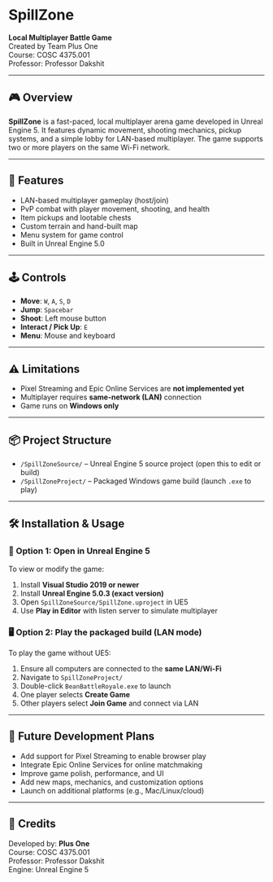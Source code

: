 # SpillZone

**Local Multiplayer Battle Game**  
Created by Team Plus One  
Course: COSC 4375.001  
Professor: Professor Dakshit

---

## 🎮 Overview

**SpillZone** is a fast-paced, local multiplayer arena game developed in Unreal Engine 5. It features dynamic movement, shooting mechanics, pickup systems, and a simple lobby for LAN-based multiplayer. The game supports two or more players on the same Wi-Fi network.

---

## 🚀 Features

- LAN-based multiplayer gameplay (host/join)
- PvP combat with player movement, shooting, and health
- Item pickups and lootable chests
- Custom terrain and hand-built map
- Menu system for game control
- Built in Unreal Engine 5.0

---

## 🕹 Controls

- **Move**: `W`, `A`, `S`, `D`
- **Jump**: `Spacebar`
- **Shoot**: Left mouse button
- **Interact / Pick Up**: `E`
- **Menu**: Mouse and keyboard

---

## ⚠️ Limitations

- Pixel Streaming and Epic Online Services are **not implemented yet**
- Multiplayer requires **same-network (LAN)** connection
- Game runs on **Windows only**

---

## 📦 Project Structure

- `/SpillZoneSource/` – Unreal Engine 5 source project (open this to edit or build)
- `/SpillZoneProject/` – Packaged Windows game build (launch `.exe` to play)

---

## 🛠 Installation & Usage

### 🧪 Option 1: Open in Unreal Engine 5

To view or modify the game:

1. Install **Visual Studio 2019 or newer**
2. Install **Unreal Engine 5.0.3 (exact version)**
3. Open `SpillZoneSource/SpillZone.uproject` in UE5
4. Use **Play in Editor** with listen server to simulate multiplayer

### 🖥 Option 2: Play the packaged build (LAN mode)

To play the game without UE5:

1. Ensure all computers are connected to the **same LAN/Wi-Fi**
2. Navigate to `SpillZoneProject/`
3. Double-click `BeanBattleRoyale.exe` to launch
4. One player selects **Create Game**
5. Other players select **Join Game** and connect via LAN

---

## 🧭 Future Development Plans

- Add support for Pixel Streaming to enable browser play
- Integrate Epic Online Services for online matchmaking
- Improve game polish, performance, and UI
- Add new maps, mechanics, and customization options
- Launch on additional platforms (e.g., Mac/Linux/cloud)

---

## 👥 Credits

Developed by: **Plus One**  
Course: COSC 4375.001  
Professor: Professor Dakshit  
Engine: Unreal Engine 5  
